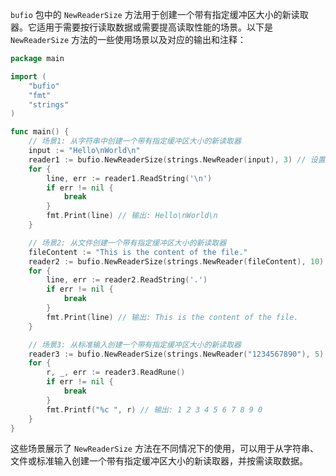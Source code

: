 `bufio` 包中的 `NewReaderSize` 方法用于创建一个带有指定缓冲区大小的新读取器。它适用于需要按行读取数据或需要提高读取性能的场景。以下是 `NewReaderSize` 方法的一些使用场景以及对应的输出和注释：

```go
package main

import (
	"bufio"
	"fmt"
	"strings"
)

func main() {
	// 场景1: 从字符串中创建一个带有指定缓冲区大小的新读取器
	input := "Hello\nWorld\n"
	reader1 := bufio.NewReaderSize(strings.NewReader(input), 3) // 设置缓冲区大小为 3
	for {
		line, err := reader1.ReadString('\n')
		if err != nil {
			break
		}
		fmt.Print(line) // 输出: Hello\nWorld\n
	}

	// 场景2: 从文件创建一个带有指定缓冲区大小的新读取器
	fileContent := "This is the content of the file."
	reader2 := bufio.NewReaderSize(strings.NewReader(fileContent), 10) // 设置缓冲区大小为 10
	for {
		line, err := reader2.ReadString('.')
		if err != nil {
			break
		}
		fmt.Print(line) // 输出: This is the content of the file.
	}

	// 场景3: 从标准输入创建一个带有指定缓冲区大小的新读取器
	reader3 := bufio.NewReaderSize(strings.NewReader("1234567890"), 5) // 设置缓冲区大小为 5
	for {
		r, _, err := reader3.ReadRune()
		if err != nil {
			break
		}
		fmt.Printf("%c ", r) // 输出: 1 2 3 4 5 6 7 8 9 0
	}
}
```

这些场景展示了 `NewReaderSize` 方法在不同情况下的使用，可以用于从字符串、文件或标准输入创建一个带有指定缓冲区大小的新读取器，并按需读取数据。